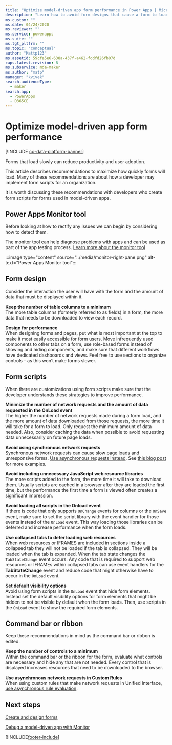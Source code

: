 ```yaml
---
title: "Optimize model-driven app form performance in Power Apps | MicrosoftDocs"
description: "Learn how to avoid form designs that cause a form to load slowly"
ms.custom: ""
ms.date: 04/24/2020
ms.reviewer: ""
ms.service: powerapps
ms.suite: ""
ms.tgt_pltfrm: ""
ms.topic: "conceptual"
author: "Mattp123"
ms.assetid: 59cfa5e6-638a-437f-a462-fddfd26fb07d
caps.latest.revision: 8
ms.subservice: mda-maker
ms.author: "matp"
manager: "kvivek"
search.audienceType: 
  - maker
search.app: 
  - PowerApps
  - D365CE
---
```

# Optimize model-driven app form performance

[!INCLUDE [cc-data-platform-banner](../../includes/cc-data-platform-banner.md)]

Forms that load slowly can reduce productivity and user adoption. 

This article describes recommendations to maximize how quickly forms will load. Many of these recommendations are about how a developer may implement form scripts for an organization.

It is worth discussing these recommendations with developers who create form scripts for forms used in model-driven apps.

## Power Apps Monitor tool

Before looking at how to rectify any issues we can begin by considering how to detect them.

The monitor tool can help diagnose problems with apps and can be used as part of the app testing process. [Learn more about the monitor tool](../monitor-modelapps.md)

:::image type="content" source="../media/monitor-right-pane.png" alt-text="Power Apps Monitor tool":::
  
<a name="BKMK_FormDesign"></a>
## Form design

 Consider the interaction the user will have with the form and the amount of data that must be displayed within it.  
  
 **Keep the number of table columns to a minimum**  
 The more table columns (formerly referred to as fields) in a form, the more data that needs to be downloaded to view each record.
 
 **Design for performance**  
 When designing forms and pages, put what is most important at the top to make it most easily accessible for form users. Move infrequently used components to other tabs on a form, use role-based forms instead of showing and hiding components, and make sure that different workflows have dedicated dashboards and views. Feel free to use sections to organize controls – as this won’t make forms slower.
 
<a name="BKMK_FormScripts"></a>   

## Form scripts

 When there are customizations using form scripts make sure that the developer understands these strategies to improve performance.

**Minimize the number of network requests and the amount of data requested in the OnLoad event**  
The higher the number of network requests made during a form load, and the more amount of data downloaded from those requests, the more time it will take for a form to load. Only request the minimum amount of data needed. Also, consider caching the data when possible to avoid requesting data unnecessarily on future page loads.
  
**Avoid using synchronous network requests**  
Synchronous network requests can cause slow page loads and unresponsive forms. [Use asynchronous requests instead](../../developer/model-driven-apps/best-practices/business-logic/interact-http-https-resources-asynchronously.md). See [this blog post](https://powerapps.microsoft.com/en-us/blog/turbocharge-your-model-driven-apps-by-transitioning-away-from-synchronous-requests/) for more examples.
  
**Avoid including unnecessary JavaScript web resource libraries**  
The more scripts added to the form, the more time it will take to download them. Usually scripts are cached in a browser after they are loaded the first time, but the performance the first time a form is viewed often creates a significant impression.  
  
**Avoid loading all scripts in the Onload event**  
If there is code that only supports `OnChange` events for columns or the `OnSave` event, make sure to set the script library with the event handler for those events instead of the `OnLoad` event. This way loading those libraries can be deferred and increase performance when the form loads.  
  
 **Use collapsed tabs to defer loading web resources**  
 When web resources or IFRAMES are included in sections inside a collapsed tab they will not be loaded if the tab is collapsed. They will be loaded when the tab is expanded. When the tab state changes the `TabStateChange` event occurs. Any code that is required to support web resources or IFRAMEs within collapsed tabs can use event handlers for the **TabStateChange** event and reduce code that might otherwise have to occur in the `OnLoad` event.  
  
**Set default visibility options**  
Avoid using form scripts in the `OnLoad` event that hide form elements. Instead set the default visibility options for form elements that might be hidden to not be visible by default when the form loads. Then, use scripts in the `OnLoad` event to show the required form elements.  
  
<a name="BKMK_CommandBar"></a>

## Command bar or ribbon

 Keep these recommendations in mind as the command bar or ribbon is edited.  
  
 **Keep the number of controls to a minimum**  
 Within the command bar or the ribbon for the form, evaluate what controls are necessary and hide any that are not needed. Every control that is displayed increases resources that need to be downloaded to the browser.

 **Use asynchronous network requests in Custom Rules**  
 When using custom rules that make network requests in Unified Interface, [use asynchronous rule evaluation](../../developer/model-driven-apps/define-ribbon-enable-rules.md#custom-rule).
  
## Next steps

 [Create and design forms](create-design-forms.md)

 [Debug a model-driven app with Monitor](../monitor-modelapps.md)

[!INCLUDE[footer-include](../../includes/footer-banner.md)]